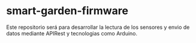 # smart-garden-firmware
Este repositorio será para desarrollar la lectura de los sensores y envio de datos mediante APIRest y tecnologias como Arduino.
